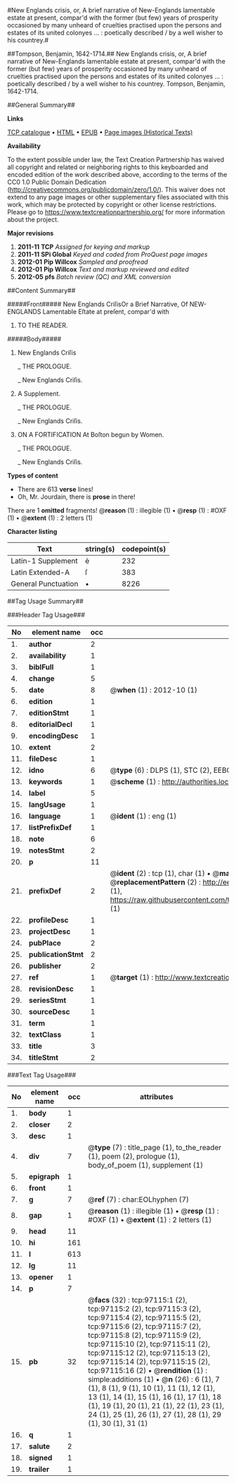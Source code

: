 #New Englands crisis, or, A brief narrative of New-Englands lamentable estate at present, compar'd with the former (but few) years of prosperity occasioned by many unheard of cruelties practised upon the persons and estates of its united colonyes ... : poetically described / by a well wisher to his countrey.#

##Tompson, Benjamin, 1642-1714.##
New Englands crisis, or, A brief narrative of New-Englands lamentable estate at present, compar'd with the former (but few) years of prosperity occasioned by many unheard of cruelties practised upon the persons and estates of its united colonyes ... : poetically described / by a well wisher to his countrey.
Tompson, Benjamin, 1642-1714.

##General Summary##

**Links**

[TCP catalogue](http://www.ota.ox.ac.uk/tcp/)  • 
[HTML](http://tei.it.ox.ac.uk/tcp/Texts-HTML/free/A62/A62912.html)  • 
[EPUB](http://tei.it.ox.ac.uk/tcp/Texts-EPUB/free/A62/A62912.epub) • 
[Page images (Historical Texts)](https://historicaltexts.jisc.ac.uk/eebo-13070401e)

**Availability**

To the extent possible under law, the Text Creation Partnership has waived all copyright and related or neighboring rights to this keyboarded and encoded edition of the work described above, according to the terms of the CC0 1.0 Public Domain Dedication (http://creativecommons.org/publicdomain/zero/1.0/). This waiver does not extend to any page images or other supplementary files associated with this work, which may be protected by copyright or other license restrictions. Please go to https://www.textcreationpartnership.org/ for more information about the project.

**Major revisions**

1. __2011-11__ __TCP__ *Assigned for keying and markup*
1. __2011-11__ __SPi Global__ *Keyed and coded from ProQuest page images*
1. __2012-01__ __Pip Willcox__ *Sampled and proofread*
1. __2012-01__ __Pip Willcox__ *Text and markup reviewed and edited*
1. __2012-05__ __pfs__ *Batch review (QC) and XML conversion*

##Content Summary##

#####Front#####
New Englands CriſisOr a Brief Narrative, Of NEW-ENGLANDS Lamentable Eſtate at preſent, compar'd with
1. TO THE READER.

#####Body#####

1. New Englands Criſis

    _ THE PROLOGUE.

    _ New Englands Criſis.

1. A Supplement.

    _ THE PROLOGUE.

    _ New Englands Criſis.

1. ON A FORTIFICATION At Boſton begun by Women.

    _ THE PROLOGUE.

    _ New Englands Criſis.

**Types of content**

  * There are 613 **verse** lines!
  * Oh, Mr. Jourdain, there is **prose** in there!

There are 1 **omitted** fragments! 
 @__reason__ (1) : illegible (1)  •  @__resp__ (1) : #OXF (1)  •  @__extent__ (1) : 2 letters (1)

**Character listing**


|Text|string(s)|codepoint(s)|
|---|---|---|
|Latin-1 Supplement|è|232|
|Latin Extended-A|ſ|383|
|General Punctuation|•|8226|

##Tag Usage Summary##

###Header Tag Usage###

|No|element name|occ|attributes|
|---|---|---|---|
|1.|__author__|2||
|2.|__availability__|1||
|3.|__biblFull__|1||
|4.|__change__|5||
|5.|__date__|8| @__when__ (1) : 2012-10 (1)|
|6.|__edition__|1||
|7.|__editionStmt__|1||
|8.|__editorialDecl__|1||
|9.|__encodingDesc__|1||
|10.|__extent__|2||
|11.|__fileDesc__|1||
|12.|__idno__|6| @__type__ (6) : DLPS (1), STC (2), EEBO-CITATION (1), OCLC (1), VID (1)|
|13.|__keywords__|1| @__scheme__ (1) : http://authorities.loc.gov/ (1)|
|14.|__label__|5||
|15.|__langUsage__|1||
|16.|__language__|1| @__ident__ (1) : eng (1)|
|17.|__listPrefixDef__|1||
|18.|__note__|6||
|19.|__notesStmt__|2||
|20.|__p__|11||
|21.|__prefixDef__|2| @__ident__ (2) : tcp (1), char (1)  •  @__matchPattern__ (2) : ([0-9\-]+):([0-9IVX]+) (1), (.+) (1)  •  @__replacementPattern__ (2) : http://eebo.chadwyck.com/downloadtiff?vid=$1&page=$2 (1), https://raw.githubusercontent.com/textcreationpartnership/Texts/master/tcpchars.xml#$1 (1)|
|22.|__profileDesc__|1||
|23.|__projectDesc__|1||
|24.|__pubPlace__|2||
|25.|__publicationStmt__|2||
|26.|__publisher__|2||
|27.|__ref__|1| @__target__ (1) : http://www.textcreationpartnership.org/docs/. (1)|
|28.|__revisionDesc__|1||
|29.|__seriesStmt__|1||
|30.|__sourceDesc__|1||
|31.|__term__|1||
|32.|__textClass__|1||
|33.|__title__|3||
|34.|__titleStmt__|2||


###Text Tag Usage###

|No|element name|occ|attributes|
|---|---|---|---|
|1.|__body__|1||
|2.|__closer__|2||
|3.|__desc__|1||
|4.|__div__|7| @__type__ (7) : title_page (1), to_the_reader (1), poem (2), prologue (1), body_of_poem (1), supplement (1)|
|5.|__epigraph__|1||
|6.|__front__|1||
|7.|__g__|7| @__ref__ (7) : char:EOLhyphen (7)|
|8.|__gap__|1| @__reason__ (1) : illegible (1)  •  @__resp__ (1) : #OXF (1)  •  @__extent__ (1) : 2 letters (1)|
|9.|__head__|11||
|10.|__hi__|161||
|11.|__l__|613||
|12.|__lg__|11||
|13.|__opener__|1||
|14.|__p__|7||
|15.|__pb__|32| @__facs__ (32) : tcp:97115:1 (2), tcp:97115:2 (2), tcp:97115:3 (2), tcp:97115:4 (2), tcp:97115:5 (2), tcp:97115:6 (2), tcp:97115:7 (2), tcp:97115:8 (2), tcp:97115:9 (2), tcp:97115:10 (2), tcp:97115:11 (2), tcp:97115:12 (2), tcp:97115:13 (2), tcp:97115:14 (2), tcp:97115:15 (2), tcp:97115:16 (2)  •  @__rendition__ (1) : simple:additions (1)  •  @__n__ (26) : 6 (1), 7 (1), 8 (1), 9 (1), 10 (1), 11 (1), 12 (1), 13 (1), 14 (1), 15 (1), 16 (1), 17 (1), 18 (1), 19 (1), 20 (1), 21 (1), 22 (1), 23 (1), 24 (1), 25 (1), 26 (1), 27 (1), 28 (1), 29 (1), 30 (1), 31 (1)|
|16.|__q__|1||
|17.|__salute__|2||
|18.|__signed__|1||
|19.|__trailer__|1||

